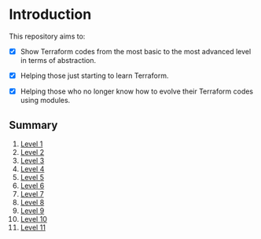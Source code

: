 # Introduction

This repository aims to:

- [X] Show Terraform codes from the most basic to the most advanced level in terms of abstraction.

- [X] Helping those just starting to learn Terraform.

- [X] Helping those who no longer know how to evolve their Terraform codes using modules.

## Summary

1. [Level 1](https://github.com/evairmarinho/terraform-levels/tree/main/level_1)
1. [Level 2](https://github.com/evairmarinho/terraform-levels/tree/main/level_2)
1. [Level 3](https://github.com/evairmarinho/terraform-levels/tree/main/level_3)
1. [Level 4](https://github.com/evairmarinho/terraform-levels/tree/main/level_4)
1. [Level 5](https://github.com/evairmarinho/terraform-levels/tree/main/level_5)
1. [Level 6](https://github.com/evairmarinho/terraform-levels/tree/main/level_6)
1. [Level 7](https://github.com/evairmarinho/terraform-levels/tree/main/level_7)
1. [Level 8](https://github.com/evairmarinho/terraform-levels/tree/main/level_8)
1. [Level 9](https://github.com/evairmarinho/terraform-levels/tree/main/level_9)
1. [Level 10](https://github.com/evairmarinho/terraform-levels/tree/main/level_10)
1. [Level 11](https://github.com/evairmarinho/terraform-levels/tree/main/level_11)
